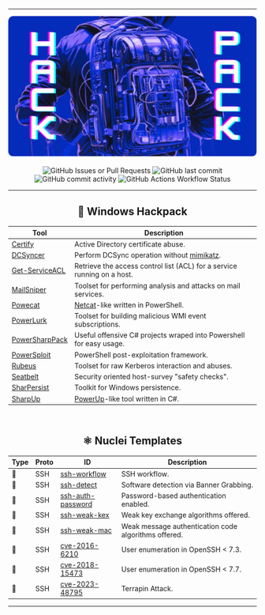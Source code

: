 <!--
    Author: Kike Fontán (@CosasDePuma)
    Repository: Hackpack
    Description: An up-to-date collection of nuclei-templates, precompiled binaries and hacking scripts, taking advantage of the power of GitHub Actions.
-->

<div align="center">
    <hr/>
    <img src="logo.png" alt="Hackpack" />
    <br/> <br/>
    <img alt="GitHub Issues or Pull Requests" src="https://img.shields.io/github/issues/cosasdepuma/hackpack?style=for-the-badge"/>
    <img alt="GitHub last commit" src="https://img.shields.io/github/last-commit/cosasdepuma/hackpack?style=for-the-badge"/>
    <img alt="GitHub commit activity" src="https://img.shields.io/github/commit-activity/m/cosasdepuma/hackpack?style=for-the-badge"/>
    <img alt="GitHub Actions Workflow Status" src="https://img.shields.io/github/actions/workflow/status/cosasdepuma/hackpack/release.yml?style=for-the-badge"/>
    <hr />

## 📎 Windows Hackpack

| Tool                                                               | Description                                                                                                     |
| ------------------------------------------------------------------ | --------------------------------------------------------------------------------------------------------------- |
| [Certify](https://github.com/GhostPack/Certify)                    | Active Directory certificate abuse.                                                                             |
| [DCSyncer](https://github.com/notsoshant/DCSyncer)                 | Perform DCSync operation without [mimikatz](https://github.com/gentilkiwi/mimikatz).                            |
| [Get-ServiceACL](./windows/Get-ServiceACL/Get-ServiceACL.ps1)      | Retrieve the access control list (ACL) for a service running on a host.                                         |
| [MailSniper](https://github.com/dafthack/MailSniper)               | Toolset for performing analysis and attacks on mail services.                                                   |
| [Powecat](https://github.com/besimorhino/powercat)                 | [Netcat](https://en.wikipedia.org/wiki/Netcat)-like written in PowerShell.                                      |
| [PowerLurk](https://github.com/Sw4mpf0x/PowerLurk)                 | Toolset for building malicious WMI event subscriptions.                                                         |
| [PowerSharpPack](https://github.com/S3cur3Th1sSh1t/PowerSharpPack) | Useful offensive C# projects wraped into Powershell for easy usage.                                             |
| [PowerSploit](https://github.com/PowerShellMafia/PowerSploit)      | PowerShell post-exploitation framework.                                                                         |
| [Rubeus](https://github.com/GhostPack/Rubeus)                      | Toolset for raw Kerberos interaction and abuses.                                                                |
| [Seatbelt](https://github.com/GhostPack/Seatbelt)                  | Security oriented host-survey "safety checks".                                                                  |
| [SharPersist](https://github.com/mandiant/SharPersist)             | Toolkit for Windows persistence.                                                                                |
| [SharpUp](https://github.com/GhostPack/SharpUp)                    | [PowerUp](https://github.com/PowerShellMafia/PowerSploit/blob/dev/Privesc/PowerUp.ps1)-like tool written in C#. |

<br/>

## ⚛️ Nuclei Templates

| Type | Proto | ID  | Description |
| ---- | ----- | --- | ----------- |
| 🔀 | SSH | [ssh-workflow](../nuclei-templates/workflows/ssh.yaml) | SSH workflow. |
| 📄 | SSH | [ssh-detect](../nuclei-templates/templates/ssh/detect.yaml) | Software detection via Banner Grabbing. |
| 📄 | SSH | [ssh-auth-password](../nuclei-templates/templates/ssh/auth-password.yaml) | Password-based authentication enabled. |
| 📄 | SSH | [ssh-weak-kex](../nuclei-templates/templates/ssh/weak-kex.yaml) | Weak key exchange algorithms offered. |
| 📄 | SSH | [ssh-weak-mac](../nuclei-templates/templates/ssh/weak-mac.yaml) | Weak message authentication code algorithms offered. |
| 📄 | SSH | [cve-2016-6210](../nuclei-templates/templates/ssh/cve-2016-6210.yaml) | User enumeration in OpenSSH < 7.3. |
| 📄 | SSH | [cve-2018-15473](../nuclei-templates/templates/ssh/cve-2018-15473.yaml) | User enumeration in OpenSSH < 7.7. |
| 📄 | SSH | [cve-2023-48795](../nuclei-templates/templates/ssh/cve-2023-48795.yaml) | Terrapin Attack. |

<hr/>
</div>
